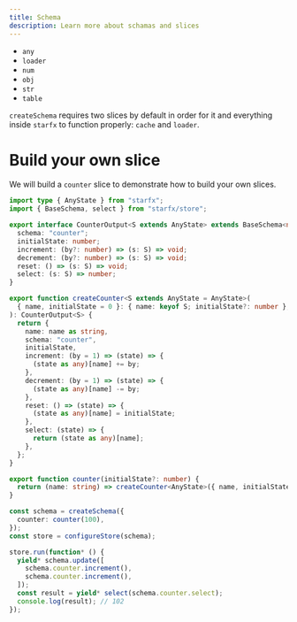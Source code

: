 ```yaml
---
title: Schema
description: Learn more about schamas and slices
---
```


- `any`
- `loader`
- `num`
- `obj`
- `str`
- `table`

`createSchema` requires two slices by default in order for it and everything
inside `starfx` to function properly: `cache` and `loader`.

# Build your own slice

We will build a `counter` slice to demonstrate how to build your own slices.

```ts
import type { AnyState } from "starfx";
import { BaseSchema, select } from "starfx/store";

export interface CounterOutput<S extends AnyState> extends BaseSchema<number> {
  schema: "counter";
  initialState: number;
  increment: (by?: number) => (s: S) => void;
  decrement: (by?: number) => (s: S) => void;
  reset: () => (s: S) => void;
  select: (s: S) => number;
}

export function createCounter<S extends AnyState = AnyState>(
  { name, initialState = 0 }: { name: keyof S; initialState?: number },
): CounterOutput<S> {
  return {
    name: name as string,
    schema: "counter",
    initialState,
    increment: (by = 1) => (state) => {
      (state as any)[name] += by;
    },
    decrement: (by = 1) => (state) => {
      (state as any)[name] -= by;
    },
    reset: () => (state) => {
      (state as any)[name] = initialState;
    },
    select: (state) => {
      return (state as any)[name];
    },
  };
}

export function counter(initialState?: number) {
  return (name: string) => createCounter<AnyState>({ name, initialState });
}

const schema = createSchema({
  counter: counter(100),
});
const store = configureStore(schema);

store.run(function* () {
  yield* schema.update([
    schema.counter.increment(),
    schema.counter.increment(),
  ]);
  const result = yield* select(schema.counter.select);
  console.log(result); // 102
});
```
